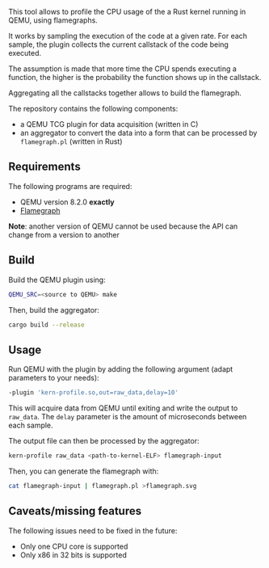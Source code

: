 This tool allows to profile the CPU usage of the a Rust kernel running in QEMU, using flamegraphs.

It works by sampling the execution of the code at a given rate.
For each sample, the plugin collects the current callstack of the code being executed.

The assumption is made that more time the CPU spends executing a function, the higher is the probability the function shows up in the callstack.

Aggregating all the callstacks together allows to build the flamegraph.

The repository contains the following components:
- a QEMU TCG plugin for data acquisition (written in C)
- an aggregator to convert the data into a form that can be processed by `flamegraph.pl` (written in Rust)



## Requirements

The following programs are required:
- QEMU version 8.2.0 **exactly**
- [Flamegraph](https://github.com/brendangregg/FlameGraph)

**Note**: another version of QEMU cannot be used because the API can change from a version to another



## Build

Build the QEMU plugin using:

```sh
QEMU_SRC=<source to QEMU> make
```

Then, build the aggregator:

```sh
cargo build --release
```



## Usage

Run QEMU with the plugin by adding the following argument (adapt parameters to your needs):

```sh
-plugin 'kern-profile.so,out=raw_data,delay=10'
```

This will acquire data from QEMU until exiting and write the output to `raw_data`. The `delay` parameter is the amount of microseconds between each sample.

The output file can then be processed by the aggregator:

```sh
kern-profile raw_data <path-to-kernel-ELF> flamegraph-input
```

Then, you can generate the flamegraph with:

```sh
cat flamegraph-input | flamegraph.pl >flamegraph.svg
```



## Caveats/missing features

The following issues need to be fixed in the future:
- Only one CPU core is supported
- Only x86 in 32 bits is supported
